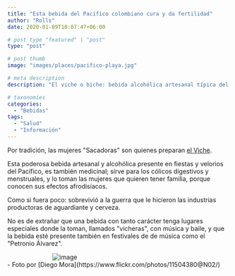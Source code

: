 ```yaml
---
title: "Esta bebida del Pacífico colombiano cura y da fertilidad"
author: "Rolls"
date: 2020-01-09T10:07:47+06:00

# post type "featured" | "post"
type: "post"

# post thumb
image: "images/places/pacifico-playa.jpg"

# meta description
description: "El viche o biche: bebida alcohólica artesanal típica del Pacífico colombiano."

# taxonomies
categories: 
  - "Bebidas"
tags:
  - "Salud"
  - "Información"
---
```


Por tradición, las mujeres "Sacadoras" son quienes preparan [el Viche](https://es.wikipedia.org/wiki/Viche_(bebida)). 

Esta poderosa bebida artesanal y alcohólica presente en fiestas y velorios del Pacífico, es también medicinal; sirve para los cólicos digestivos y menstruales, y lo toman las mujeres que quieren tener familia, porque conocen sus efectos afrodisíacos. 

Como si fuera poco: sobrevivió a la guerra que le hicieron las industrias productoras de aguardiante y cerveza.

No es de extrañar que una bebida con tanto carácter tenga lugares especiales donde la toman, llamados "vicheras", con música y baile, y que la bebida esté presente también en festivales de de música como el "Petronio Álvarez".

<div style="margin: 0 auto; max-width: 300px;">
    <img src="../../images/drinks/viche-pacifico.jpg" alt="image"> 
</div>
- Foto por [Diego Mora](https://www.flickr.com/photos/11504380@N02/)